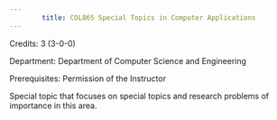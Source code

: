 ```yaml
---
        title: COL865 Special Topics in Computer Applications
---
```

Credits: 3 (3-0-0)

Department: Department of Computer Science and Engineering

Prerequisites: Permission of the Instructor

Special topic that focuses on special topics and research problems of importance in this area.